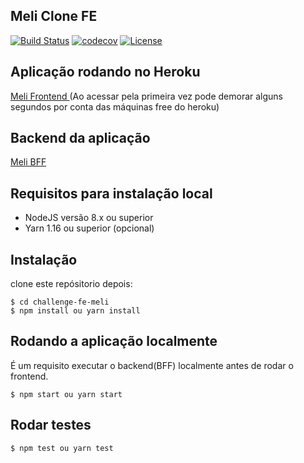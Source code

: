 ## Meli Clone FE

[![Build Status](https://travis-ci.org/leonardosal/challenge-fe-meli.svg?branch=master)](https://travis-ci.org/leonardosal/challenge-be-meli)
[![codecov](https://codecov.io/gh/leonardosal/challenge-fe-meli/branch/master/graph/badge.svg)](https://codecov.io/gh/leonardosal/challenge-fe-meli)
[![License](https://img.shields.io/badge/licence-MIT-blue.svg)](LICENSE)

## Aplicação rodando no Heroku

[Meli Frontend ](https://challenge-fe-meli.herokuapp.com)
(Ao acessar pela primeira vez pode demorar alguns segundos por conta das máquinas free do heroku)

## Backend da aplicação

[Meli BFF ](https://github.com/leonardosal/challenge-be-meli)

## Requisitos para instalação local

- NodeJS versão 8.x ou superior
- Yarn 1.16 ou superior (opcional)

## Instalação

clone este repósitorio depois:

```
$ cd challenge-fe-meli
$ npm install ou yarn install
```

## Rodando a aplicação localmente

É um requisito executar o backend(BFF) localmente antes de rodar o frontend.

```
$ npm start ou yarn start
```

## Rodar testes

```
$ npm test ou yarn test
```
